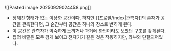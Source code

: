 ![[Pasted image 20250929024458.png]]
- 정해진 형태가 없는 이상한 공간이다. 하지만 [[프로필/index|관측자]]의 존재가 공간을 관측한다면, 그 순간부터 공간은 하나의 장소로 변하게 된다.
- 이 공간은 관측자가 익숙하게 느끼거나 과거에 한번이라도 보았던 구조를 갖게된다.
- 집의 바깥은 모두 검게 보이고 전자기기 같은 것은 작동하지만, 외부와 단절되어있다.